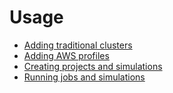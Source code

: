 # Usage

- [Adding traditional clusters](trad-cluster.md)
- [Adding AWS profiles](aws-profiles.md)
- [Creating projects and simulations](creating.md)
- [Running jobs and simulations](running.md)
